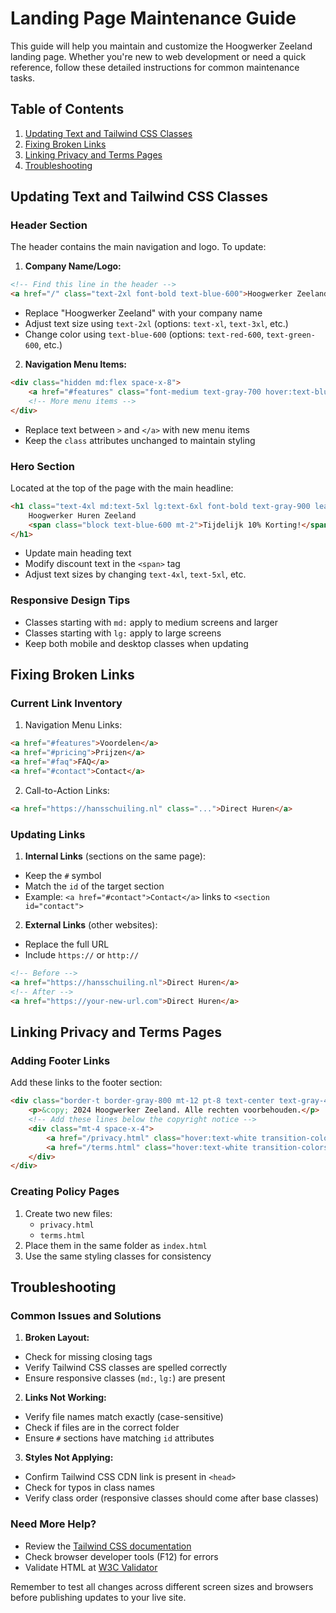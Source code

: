 # Landing Page Maintenance Guide

This guide will help you maintain and customize the Hoogwerker Zeeland landing page. Whether you're new to web development or need a quick reference, follow these detailed instructions for common maintenance tasks.

## Table of Contents
1. [Updating Text and Tailwind CSS Classes](#updating-text-and-tailwind-css-classes)
2. [Fixing Broken Links](#fixing-broken-links)
3. [Linking Privacy and Terms Pages](#linking-privacy-and-terms-pages)
4. [Troubleshooting](#troubleshooting)

## Updating Text and Tailwind CSS Classes

### Header Section
The header contains the main navigation and logo. To update:

1. **Company Name/Logo:**
```html
<!-- Find this line in the header -->
<a href="/" class="text-2xl font-bold text-blue-600">Hoogwerker Zeeland</a>
```
- Replace "Hoogwerker Zeeland" with your company name
- Adjust text size using `text-2xl` (options: `text-xl`, `text-3xl`, etc.)
- Change color using `text-blue-600` (options: `text-red-600`, `text-green-600`, etc.)

2. **Navigation Menu Items:**
```html
<div class="hidden md:flex space-x-8">
    <a href="#features" class="font-medium text-gray-700 hover:text-blue-600">Voordelen</a>
    <!-- More menu items -->
</div>
```
- Replace text between `>` and `</a>` with new menu items
- Keep the `class` attributes unchanged to maintain styling

### Hero Section
Located at the top of the page with the main headline:

```html
<h1 class="text-4xl md:text-5xl lg:text-6xl font-bold text-gray-900 leading-tight mb-6">
    Hoogwerker Huren Zeeland
    <span class="block text-blue-600 mt-2">Tijdelijk 10% Korting!</span>
</h1>
```
- Update main heading text
- Modify discount text in the `<span>` tag
- Adjust text sizes by changing `text-4xl`, `text-5xl`, etc.

### Responsive Design Tips
- Classes starting with `md:` apply to medium screens and larger
- Classes starting with `lg:` apply to large screens
- Keep both mobile and desktop classes when updating

## Fixing Broken Links

### Current Link Inventory
1. Navigation Menu Links:
```html
<a href="#features">Voordelen</a>
<a href="#pricing">Prijzen</a>
<a href="#faq">FAQ</a>
<a href="#contact">Contact</a>
```

2. Call-to-Action Links:
```html
<a href="https://hansschuiling.nl" class="...">Direct Huren</a>
```

### Updating Links
1. **Internal Links** (sections on the same page):
- Keep the `#` symbol
- Match the `id` of the target section
- Example: `<a href="#contact">Contact</a>` links to `<section id="contact">`

2. **External Links** (other websites):
- Replace the full URL
- Include `https://` or `http://`
```html
<!-- Before -->
<a href="https://hansschuiling.nl">Direct Huren</a>
<!-- After -->
<a href="https://your-new-url.com">Direct Huren</a>
```

## Linking Privacy and Terms Pages

### Adding Footer Links
Add these links to the footer section:

```html
<div class="border-t border-gray-800 mt-12 pt-8 text-center text-gray-400">
    <p>&copy; 2024 Hoogwerker Zeeland. Alle rechten voorbehouden.</p>
    <!-- Add these lines below the copyright notice -->
    <div class="mt-4 space-x-4">
        <a href="/privacy.html" class="hover:text-white transition-colors duration-300">Privacy Policy</a>
        <a href="/terms.html" class="hover:text-white transition-colors duration-300">Terms & Conditions</a>
    </div>
</div>
```

### Creating Policy Pages
1. Create two new files:
   - `privacy.html`
   - `terms.html`
2. Place them in the same folder as `index.html`
3. Use the same styling classes for consistency

## Troubleshooting

### Common Issues and Solutions

1. **Broken Layout:**
- Check for missing closing tags
- Verify Tailwind CSS classes are spelled correctly
- Ensure responsive classes (`md:`, `lg:`) are present

2. **Links Not Working:**
- Verify file names match exactly (case-sensitive)
- Check if files are in the correct folder
- Ensure `#` sections have matching `id` attributes

3. **Styles Not Applying:**
- Confirm Tailwind CSS CDN link is present in `<head>`
- Check for typos in class names
- Verify class order (responsive classes should come after base classes)

### Need More Help?
- Review the [Tailwind CSS documentation](https://tailwindcss.com/docs)
- Check browser developer tools (F12) for errors
- Validate HTML at [W3C Validator](https://validator.w3.org/)

Remember to test all changes across different screen sizes and browsers before publishing updates to your live site.